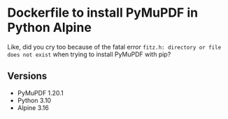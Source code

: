 # Dockerfile to install PyMuPDF in Python Alpine

Like, did you cry too because of the fatal error `fitz.h: directory or file does not exist` when trying to install PyMuPDF with pip?

## Versions

- PyMuPDF 1.20.1
- Python 3.10
- Alpine 3.16
